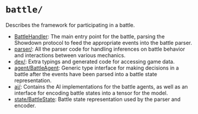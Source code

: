 # `battle/`

Describes the framework for participating in a battle.

-   [BattleHandler](BattleHandler.ts): The main entry point for the battle,
    parsing the Showdown protocol to feed the appropriate events into the battle
    parser.
-   [parser/](parser/): All the parser code for handling inferences on battle
    behavior and interactions between various mechanics.
-   [dex/](dex/): Extra typings and generated code for accessing game data.
-   [agent/BattleAgent](agent/BattleAgent.ts): Generic type interface for making
    decisions in a battle after the events have been parsed into a battle state
    representation.
-   [ai/](ai/): Contains the AI implementations for the battle agents, as well
    as an interface for encoding battle states into a tensor for the model.
-   [state/BattleState](state/BattleState.ts): Battle state representation used
    by the parser and encoder.
